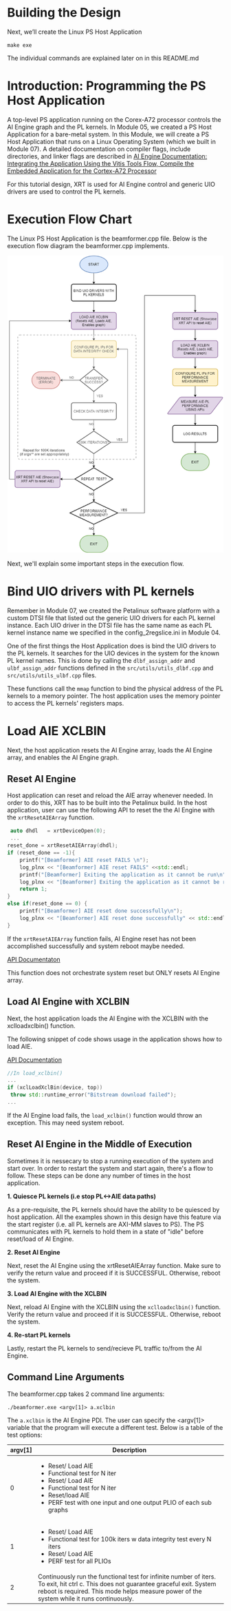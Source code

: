 # Building the Design
Next, we’ll create the Linux PS Host Application
```
make exe
```
The individual commands are explained later on in this README.md 

# Introduction: Programming the PS Host Application 
A top-level PS application running on the Corex-A72 processor controls the AI Engine graph and the PL kernels. In Module 05, we created a PS Host Application for a bare-metal system. In this Module, we will create a PS Host Application that runs on a Linux Operating System (which we built in Module 07).
A detailed documentation on compiler flags, include directories, and linker flags are described in [AI Engine Documentation: Integrating the Application Using the Vitis Tools Flow, Compile the Embedded Application for the Cortex-A72 Processor](https://www.xilinx.com/html_docs/xilinx2020_2/vitis_doc/integrate_ai_engine_application.html#ariaid-title7)

For this tutorial design, XRT is used for AI Engine control and generic UIO drivers are used to control the PL kernels. 

# Execution Flow Chart
The Linux PS Host Application is the beamformer.cpp file. Below is the execution flow diagram the beamformer.cpp implements. 

![Linux PS Host Application Execution Flow](images/Linux_Host_Application_Execution_Flow.png)

Next, we'll explain some important steps in the execution flow.  

# Bind UIO drivers with PL kernels
Remember in Module 07, we created the Petalinux software platform with a custom DTSI file that listed out the generic UIO drivers for each PL kernel instance. Each UIO driver in the DTSI file has the same name as each PL kernel instance name we specified in the config_2regslice.ini in Module 04. 

One of the first things the Host Application does is bind the UIO drivers to the PL kernels. It searches for the UIO devices in the system for the known PL kernel names. This is done by calling the `dlbf_assign_addr` and `ulbf_assign_addr` functions defined in the `src/utils/utils_dlbf.cpp` and `src/utils/utils_ulbf.cpp` files.

These functions call the `mmap` function to bind the physical address of the PL kernels to a memory pointer. The host application uses the memory pointer to access the PL kernels' registers maps.   

# Load AIE XCLBIN   
Next, the host application resets the AI Engine array, loads the AI Engine array, and enables the AI Engine graph. 

## Reset AI Engine
Host application can reset and reload the AIE array whenever needed. In order to do this, XRT has to be built into the Petalinux build. In the host application, user can use the following API to reset the the AI Engine with the `xrtResetAIEArray` function. 
```C++
 auto dhdl   = xrtDeviceOpen(0);
 ...
reset_done = xrtResetAIEArray(dhdl);
if (reset_done == -1){
    printf("[Beamformer] AIE reset FAILS \n");
    log_plnx << "[Beamformer] AIE reset FAILS" <<std::endl;
    printf("[Beamformer] Exiting the application as it cannot be run\n");
    log_plnx << "[Beamformer] Exiting the application as it cannot be run" <<std::endl;
    return 1;
} 
else if(reset_done == 0) {
    printf("[Beamformer] AIE reset done successfully\n");
    log_plnx << "[Beamformer] AIE reset done successfully" << std::endl;
}
```
If the `xrtResetAIEArray` function fails, AI Engine reset has not been accomplished successfully and system reboot maybe needed.

[API Documentaton](https://github.com/Xilinx/XRT/blob/a155e1630d18884c9f82d71f3a0b4e8a91074069/src/runtime_src/core/include/experimental/xrt_aie.h) 

This function does not orchestrate system reset but ONLY resets AI Engine array.

## Load AI Engine with XCLBIN 
Next, the host application loads the AI Engine with the XCLBIN with the xclloadxclbin() function. 

The following snippet of code shows usage in the application shows how to load AIE.

[API Documentation](https://xilinx.github.io/XRT/master/html/xrt.main.html?highlight=xclloadxclbin#c.xclLoadXclBin) 

```C++
//In load_xclbin()
...
if (xclLoadXclBin(device, top))
 throw std::runtime_error("Bitstream download failed");
...
```
If the AI Engine load fails, the `load_xclbin()` function would throw an exception. This may need system reboot. 

## Reset AI Engine in the Middle of Execution
Sometimes it is nessecary to stop a running execution of the system and start over. In order to restart the system and start again, there's a flow to follow. These steps can be done any number of times in the host application.
 
**1. Quiesce PL kernels (i.e stop PL<->AIE data paths)** 

As a pre-requisite, the PL kernels should have the ability to be quiesced by host application. All the examples shown in this design have this feature via the start register (i.e. all PL kernels are AXI-MM slaves to PS). The PS communicates with PL kernels to hold them in a state of "idle" before reset/load of AI Engine. 
   
**2. Reset AI Engine** 

Next, reset the AI Engine using the xrtResetAIEArray function. Make sure to verify the return value and proceed if it is SUCCESSFUL. Otherwise, reboot the system. 
   
**3. Load AI Engine with the XCLBIN**

Next, reload AI Engine with the XCLBIN using the `xclloadxclbin()` function. Verify the return value and proceed if it is SUCCESSFUL. Otherwise, reboot the system.
   
**4. Re-start PL kernels**

Lastly, restart the PL kernels to send/recieve PL traffic to/from the AI Engine.


## Command Line Arguments
The beamformer.cpp takes 2 command line arguments:
```
./beamformer.exe <argv[1]> a.xclbin
```
The `a.xclbin` is the AI Engine PDI. The user can specify the \<argv\[1\]\> variable that the program will execute a different test. Below is a table of the test options: 

| argv\[1\]  | Description  |
| -------- |-----|
| 0      |  <ul><li>Reset/ Load AIE</li><li>Functional test for N iter</li><li>Reset/ Load AIE </li><li>Functional test for N iter </li><li>Reset/load AIE </li><li>PERF test with one input and one output PLIO of each sub graphs </li></ul> | 
| 1      | <ul><li>Reset/ Load AIE</li><li>Functional test for 100k iters w data integrity test every N iters</li><li>Reset/ Load AIE</li><li>PERF test for all PLIOs  </li></ul>|
|2|Continuously run the functional test for infinite number of iters. To exit, hit ctrl c. This does not guarantee graceful exit. System reboot is required. This mode helps measure power of the system while it runs continuously. |

